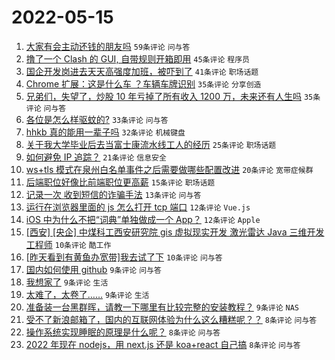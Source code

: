 # 2022-05-15

1. [大家有会主动还钱的朋友吗](https://www.v2ex.com/t/852921) `59条评论` `问与答`
1. [撸了一个 Clash 的 GUI, 自带规则开箱即用](https://www.v2ex.com/t/852908) `45条评论` `程序员`
1. [国企开发岗进去天天高强度加班，被吓到了](https://www.v2ex.com/t/852956) `41条评论` `职场话题`
1. [Chrome 扩展：这是什么车 ？车辆车牌识别](https://www.v2ex.com/t/852902) `35条评论` `分享创造`
1. [兄弟们，失望了，炒股 10 年亏掉了所有收入 1200 万，未来还有人生吗](https://www.v2ex.com/t/852971) `35条评论` `问与答`
1. [各位是怎么样驱蚊的?](https://www.v2ex.com/t/852918) `33条评论` `问与答`
1. [hhkb 真的能用一辈子吗](https://www.v2ex.com/t/852950) `32条评论` `机械键盘`
1. [关于我大学毕业后去当富士康流水线工人的经历](https://www.v2ex.com/t/852933) `25条评论` `职场话题`
1. [如何避免 IP 追踪？](https://www.v2ex.com/t/852966) `21条评论` `信息安全`
1. [ws+tls 模式在泉州白名单事件之后需要做哪些配置改进](https://www.v2ex.com/t/852985) `20条评论` `宽带症候群`
1. [后端职位好像比前端职位更高薪](https://www.v2ex.com/t/852912) `15条评论` `职场话题`
1. [记录一次 收到短信的诈骗手法](https://www.v2ex.com/t/852922) `13条评论` `问与答`
1. [运行在浏览器里面的 js 怎么打开 tcp 端口](https://www.v2ex.com/t/852960) `12条评论` `Vue.js`
1. [iOS 中为什么不把“词典”单独做成一个 App？](https://www.v2ex.com/t/852951) `12条评论` `Apple`
1. [[西安] [央企] 中煤科工西安研究院 gis 虚拟现实开发 激光雷达 Java 三维开发工程师](https://www.v2ex.com/t/852968) `10条评论` `酷工作`
1. [[昨天看到有黄鱼办宽带]我去试了下](https://www.v2ex.com/t/852948) `10条评论` `问与答`
1. [国内如何使用 github](https://www.v2ex.com/t/853002) `9条评论` `问与答`
1. [我想家了](https://www.v2ex.com/t/852928) `9条评论` `生活`
1. [太难了，太卷了……](https://www.v2ex.com/t/852900) `9条评论` `生活`
1. [准备装一台黑群晖，请教一下哪里有比较完整的安装教程？](https://www.v2ex.com/t/852897) `9条评论` `NAS`
1. [受不了新浪邮箱了，国内的互联网体验为什么这么糟糕呢？？](https://www.v2ex.com/t/852990) `8条评论` `问与答`
1. [操作系统实现睡眠的原理是什么呢？](https://www.v2ex.com/t/852988) `8条评论` `问与答`
1. [2022 年现在 nodejs，用 next.js 还是 koa+react 自己搞](https://www.v2ex.com/t/852982) `8条评论` `问与答`
